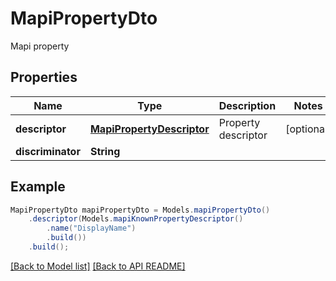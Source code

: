 # MapiPropertyDto

Mapi property             

## Properties
Name | Type | Description | Notes
------------ | ------------- | ------------- | -------------
**descriptor** | [**MapiPropertyDescriptor**](MapiPropertyDescriptor.md) | Property descriptor              |  [optional]
**discriminator** | **String** |  | 



## Example
```java
MapiPropertyDto mapiPropertyDto = Models.mapiPropertyDto()
    .descriptor(Models.mapiKnownPropertyDescriptor()
        .name("DisplayName")
        .build())
    .build();
```


[[Back to Model list]](Models.md) [[Back to API README]](README.md)
